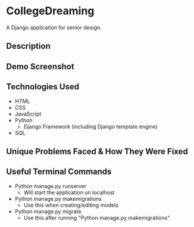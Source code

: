 # CollegeDreaming

A Django application for senior design.

## Description

## Demo Screenshot

## Technologies Used

- HTML
- CSS
- JavaScript
- Python
  - Django Framework (including Django template engine)
- SQL

## Unique Problems Faced & How They Were Fixed

## Useful Terminal Commands
- Python manage.py runserver
  - Will start the application on localhost
- Python manage.py makemigrations
  - Use this when creating/editing models
- Python manage.py migrate
  - Use this after running "Python manage.py makemigrations"
